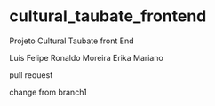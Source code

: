 # cultural_taubate_frontend
Projeto Cultural Taubate front End

Luis Felipe 
Ronaldo Moreira 
Erika Mariano

pull request

change from branch1